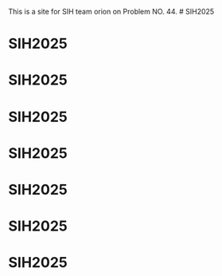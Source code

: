 
This is a site for SIH team orion on Problem NO. 44. # SIH2025
# SIH2025
# SIH2025
# SIH2025
# SIH2025
# SIH2025
# SIH2025
# SIH2025
